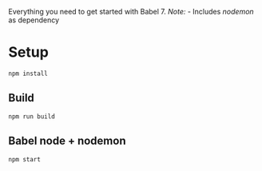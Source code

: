 Everything you need to get started with Babel 7.
*Note:* - Includes *nodemon* as dependency

# Setup
`npm install`

## Build 
`npm run build`

## Babel node + nodemon
`npm start`